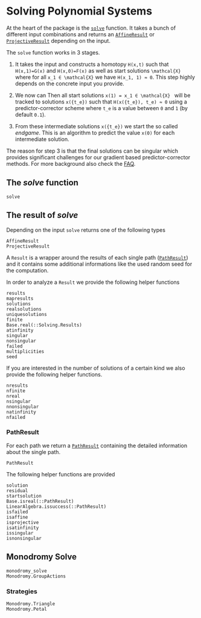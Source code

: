 # Solving Polynomial Systems

At the heart of the package is the [`solve`](@ref) function. It takes
a bunch of different input combinations and returns an [`AffineResult`](@ref) or [`ProjectiveResult`](@ref) depending on the input.

The `solve` function works in 3 stages.

1) It takes the input and constructs a homotopy ``H(x,t)`` such that ``H(x,1)=G(x)`` and ``H(x,0)=F(x)`` as well as start solutions ``\mathcal{X}`` where for all ``x_1 ∈ \mathcal{X}`` we have ``H(x_1, 1) ≈ 0``. This step highly depends on the concrete input you provide.

2) We now can Then all start solutions ``x(1) = x_1 ∈ \mathcal{X} `` will be tracked to solutions ``x({t_e})`` such that ``H(x({t_e}), t_e) ≈ 0`` using a predictor-corrector scheme where ``t_e`` is a value between ``0`` and ``1`` (by default ``0.1``).

3) From these intermediate solutions ``x({t_e})`` we start the so called *endgame*. This is an algorithm to predict the value ``x(0)`` for each intermediate solution.

The reason for step 3 is that the final solutions can be singular which provides significant challenges for our gradient based predictor-corrector methods. For more background also check the [FAQ](http://localhost:1313/faq/).

## The *solve* function
```@docs
solve
```

## The result of *solve*

Depending on the input `solve` returns one of the following types
```@docs
AffineResult
ProjectiveResult
```
A `Result` is a wrapper around the results of each single path ([`PathResult`](@ref)) and it contains some additional informations like
the used random seed for the computation.

In order to analyze a `Result` we provide the following helper functions
```@docs
results
mapresults
solutions
realsolutions
uniquesolutions
finite
Base.real(::Solving.Results)
atinfinity
singular
nonsingular
failed
multiplicities
seed

```

If you are interested in the number of solutions of a certain kind we
also provide the following helper functions.
```@docs
nresults
nfinite
nreal
nsingular
nnonsingular
natinfinity
nfailed
```

### PathResult
For each path we return a [`PathResult`](@ref) containing the detailed information about
the single path.
```@docs
PathResult
```

The following helper functions are provided
```@docs
solution
residual
startsolution
Base.isreal(::PathResult)
LinearAlgebra.issuccess(::PathResult)
isfailed
isaffine
isprojective
isatinfinity
issingular
isnonsingular
```


## Monodromy Solve

```@docs
monodromy_solve
Monodromy.GroupActions
```

### Strategies
```@docs
Monodromy.Triangle
Monodromy.Petal
```
